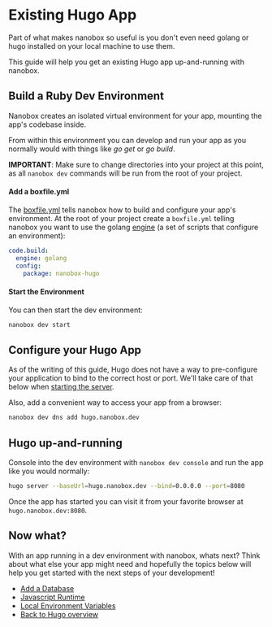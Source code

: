 # Existing Hugo App
Part of what makes nanobox so useful is you don't even need golang or hugo installed on your local machine to use them.

This guide will help you get an existing Hugo app up-and-running with nanobox.

## Build a Ruby Dev Environment
Nanobox creates an isolated virtual environment for your app, mounting the app's codebase inside.

From within this environment you can develop and run your app as you normally would with things like *go get* or *go build*.

**IMPORTANT**: Make sure to change directories into your project at this point, as all `nanobox dev` commands will be run from the root of your project.

#### Add a boxfile.yml
The <a href="https://docs.nanobox.io/boxfile/" target="\_blank">boxfile.yml</a> tells nanobox how to build and configure your app's environment. At the root of your project create a `boxfile.yml` telling nanobox you want to use the golang <a href="https://docs.nanobox.io/engines/" target="\_blank">engine</a> (a set of scripts that configure an environment):

```yaml
code.build:
  engine: golang
  config:
    package: nanobox-hugo
```

#### Start the Environment
You can then start the dev environment:

```bash
nanobox dev start
```

## Configure your Hugo App
As of the writing of this guide, Hugo does not have a way to pre-configure your application to bind to the correct host or port. We'll take care of that below when [starting the server](#hugo-up-and-running).

Also, add a convenient way to access your app from a browser:

```bash
nanobox dev dns add hugo.nanobox.dev
```

## Hugo up-and-running
Console into the dev environment with `nanobox dev console` and run the app like you would normally:

```bash
hugo server --baseUrl=hugo.nanobox.dev --bind=0.0.0.0 --port=8080
```

Once the app has started you can visit it from your favorite browser at `hugo.nanobox.dev:8080`.

## Now what?
With an app running in a dev environment with nanobox, whats next? Think about what else your app might need and hopefully the topics below will help you get started with the next steps of your development!

* [Add a Database](/golang/hugo/next-steps/add-a-database)
* [Javascript Runtime](/golang/hugo/next-steps/javascript-runtime)
* [Local Environment Variables](/golang/hugo/next-steps/local-evars)
* [Back to Hugo overview](/golang/hugo)
